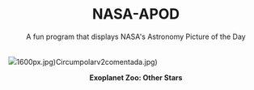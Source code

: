 <div align="center">
  <h1>
    NASA-APOD
  </h1>
</div>
  
<div align="center">
  A fun program that displays NASA's Astronomy Picture of the Day
</div>

<br>

![](https://apod.nasa.gov/apod/image/2407/ExoplanetZoo_Vargic_2000.jpg)1600px.jpg)Circumpolarv2comentada.jpg)

<p align = "center">
  <b>Exoplanet Zoo: Other Stars</b>
</p>
